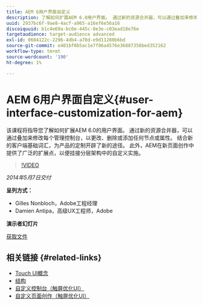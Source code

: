 ```yaml
---
title: AEM 6用户界面自定义
description: 了解如何扩展AEM 6.0用户界面。 通过新的资源合并器，可以通过叠加来修改每个管理控制台，以更改、删除或添加任何节点或属性。
uuid: 2937bc6f-9ae8-4acf-a965-a16ef6e56a16
discoiquuid: b1c4e69a-bc0e-445c-8e3e-c03ead18e76e
targetaudience: target-audience advanced
exl-id: 0604122c-2296-4db4-a70d-e9d11280b6bd
source-git-commit: e401bf0b5ac1e7f06a4576e36887358bed352162
workflow-type: tm+mt
source-wordcount: '190'
ht-degree: 1%

---
```


# AEM 6用户界面自定义{#user-interface-customization-for-aem}

该课程将指导您了解如何扩展AEM 6.0的用户界面。 通过新的资源合并器，可以通过叠加来修改每个管理控制台，以更改、删除或添加任何节点或属性。 结合新的客户端基础词汇，为产品的定制开辟了新的途径。 此外，AEM在新页面创作中提供了广泛的扩展点，以便挂接分层架构中的自定义实施。

>[!VIDEO](https://video.tv.adobe.com/v/19519/?quality=9)

*2014年5月7日交付*

**呈列方式：**

* Gilles Nonbloch，Adobe工程经理
* Damien Antipa，高级UX工程师，Adobe

**演示者幻灯片**

[获取文件](assets/user-interface-customization-for-aem6.pdf)

## 相关链接 {#related-links}

* [Touch UI概念](https://docs.adobe.com/docs/en/aem/6-0/develop/the-basics/touch-ui-concepts.html)
* [结构](https://docs.adobe.com/docs/en/aem/6-0/develop/the-basics/touch-ui-structure.html)
* [自定义控制台（触屏优化UI）](https://docs.adobe.com/docs/en/aem/6-0/develop/extending/customizing-consoles-touch.html)
* [自定义页面创作（触屏优化UI）](https://docs.adobe.com/docs/en/aem/6-0/develop/extending/customizing-page-authoring-touch.html)
